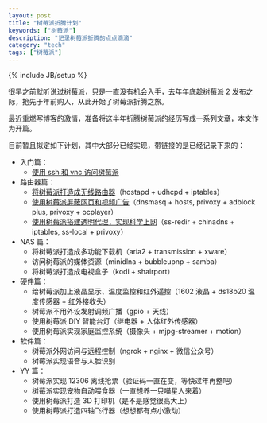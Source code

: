 ```yaml
---
layout: post
title: "树莓派折腾计划"
keywords: ["树莓派"]
description: "记录树莓派折腾的点点滴滴"
category: "tech"
tags: ["树莓派"]
---
```

{% include JB/setup %}

很早之前就听说过树莓派，只是一直没有机会入手，去年年底趁树莓派 2 发布之际，抢先于年前购入，从此开始了树莓派折腾之旅。

最近重燃写博客的激情，准备将这半年折腾树莓派的经历写成一系列文章，本文作为开篇。

目前暂且拟定如下计划，其中大部分已经实现，带链接的是已经记录下来的：

* 入门篇：
    * [使用 ssh 和 vnc 访问树莓派](/tech/access-raspberry-pi-via-ssh-and-vnc.html)
* 路由器篇：
    * [将树莓派打造成无线路由器](/tech/turn-raspberry-pi-into-a-router.html)（hostapd + udhcpd + iptables）
    * [使用树莓派屏蔽网页和视频广告](/tech/raspberry-pi-ad-block.html)（dnsmasq + hosts, privoxy + adblock plus, privoxy + ocplayer）
    * [使用树莓派搭建透明代理，实现科学上网](/tech/raspberry-pi-transparent-proxy.html)（ss-redir + chinadns + iptables, ss-local + privoxy）
* NAS 篇：
    * 将树莓派打造成多功能下载机（aria2 + transmission + xware）
    * 访问树莓派的媒体资源（minidlna + bubbleupnp + samba）
    * 将树莓派打造成电视盒子（kodi + shairport）
* 硬件篇：
    * 给树莓派加上液晶显示、温度监控和红外遥控（1602 液晶 + ds18b20 温度传感器 + 红外接收头）
    * 树莓派不用外设发射调频广播（gpio + 天线）
    * 使用树莓派 DIY 智能台灯（继电器 + 人体红外传感器）
    * 使用树莓派实现家庭监控系统（摄像头 + mjpg-streamer + motion）
* 软件篇：
    * 树莓派外网访问与远程控制（ngrok + nginx + 微信公众号）
    * 树莓派实现语音与人脸识别
* YY 篇：
    * 树莓派实现 12306 离线抢票（验证码一直在变，等快过年再整吧）
    * 树莓派实现宠物自动喂食器（一直想养一只喵星人来着）
    * 使用树莓派打造 3D 打印机（是不是感觉很高大上）
    * 使用树莓派打造四轴飞行器（想想都有点小激动）

